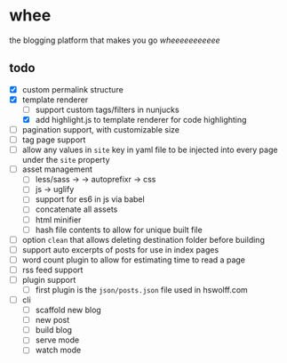 # whee

the blogging platform that makes you go *wheeeeeeeeeee*

## todo

- [x] custom permalink structure
- [x] template renderer
  - [ ] support custom tags/filters in nunjucks
  - [x] add highlight.js to template renderer for code highlighting
- [ ] pagination support, with customizable size
- [ ] tag page support
- [ ] allow any values in `site` key in yaml file to be injected into every page under the `site` property
- [ ] asset management
  - [ ] less/sass -> -> autoprefixr -> css
  - [ ] js -> uglify
  - [ ] support for es6 in js via babel
  - [ ] concatenate all assets
  - [ ] html minifier
  - [ ] hash file contents to allow for unique built file  
- [ ] option `clean` that allows deleting destination folder before building
- [ ] support auto excerpts of posts for use in index pages
- [ ] word count plugin to allow for estimating time to read a page
- [ ] rss feed support
- [ ] plugin support
  - [ ] first plugin is the `json/posts.json` file used in hswolff.com
- [ ] cli
  - [ ] scaffold new blog
  - [ ] new post
  - [ ] build blog
  - [ ] serve mode
  - [ ] watch mode
